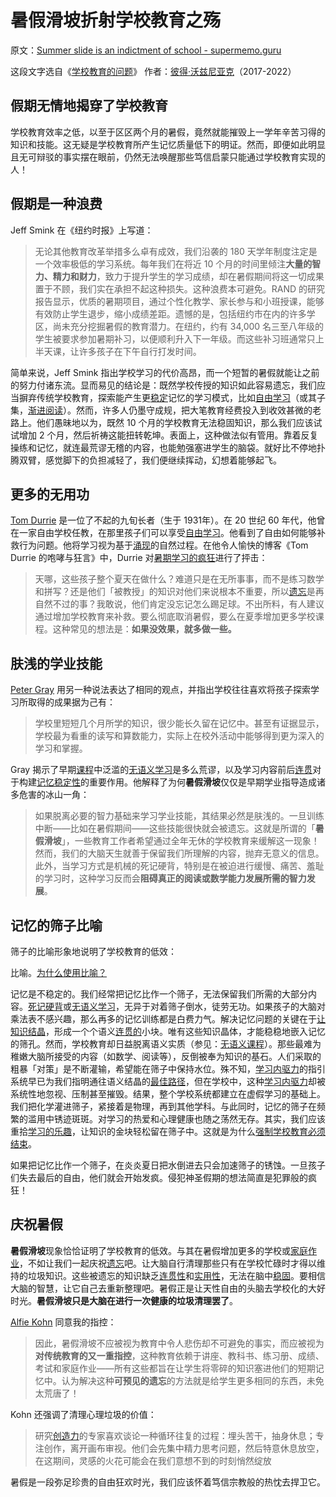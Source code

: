 # 暑假滑坡折射学校教育之殇

原文：[Summer slide is an indictment of school - supermemo.guru](https://supermemo.guru/wiki/Summer_slide_is_an_indictment_of_school)

这段文字选自《[学校教育的问题](https://supermemo.guru/wiki/Problem_of_Schooling)》 作者：[彼得·沃兹尼亚克](https://supermemo.guru/wiki/Piotr_Wozniak)（2017-2022）

## 假期无情地揭穿了学校教育

学校教育效率之低，以至于区区两个月的暑假，竟然就能摧毁上一学年辛苦习得的知识和技能。这无疑是学校教育所产生记忆质量低下的明证。然而，即便如此明显且无可辩驳的事实摆在眼前，仍然无法唤醒那些笃信启蒙只能通过学校教育实现的人！

## 假期是一种浪费

Jeff Smink 在《纽约时报》上写道：

> 无论其他教育改革举措多么卓有成效，我们沿袭的 180 天学年制度注定是一个效率极低的学习系统。每年我们在将近 10 个月的时间里倾注**大量的智力、精力和财力**，致力于提升学生的学习成绩，却在暑假期间将这一切成果置于不顾，我们实在承担不起这种损失。这种浪费本可避免。RAND 的研究报告显示，优质的暑期项目，通过个性化教学、家长参与和小班授课，能够有效防止学生退步，缩小成绩差距。遗憾的是，包括纽约市在内的许多学区，尚未充分挖掘暑假的教育潜力。在纽约，约有 34,000 名三至八年级的学生被要求参加暑期补习，以便顺利升入下一年级。而这些补习班通常只上半天课，让许多孩子在下午自行打发时间。

简单来说，Jeff Smink 指出学校学习的代价高昂，而一个短暂的暑假就能让之前的努力付诸东流。显而易见的结论是：既然学校传授的知识如此容易遗忘，我们应当摒弃传统学校教育，探索能产生更[稳定](https://supermemo.guru/wiki/Stability)记忆的学习模式，比如[自由学习](https://supermemo.guru/wiki/Free_learning)（或其子集，[渐进阅读](https://supermemo.guru/wiki/Incremental_reading)）。然而，许多人仍墨守成规，把大笔教育经费投入到收效甚微的老路上。他们愚昧地以为，既然 10 个月的学校教育无法稳固知识，那么我们应该试试增加 2 个月，然后祈祷这能扭转乾坤。表面上，这种做法似有管用。靠着反复操练和记忆，就连最荒谬无稽的内容，也能勉强塞进学生的脑袋。就好比不停地扑腾双臂，感觉脚下的负担减轻了，我们便继续挥动，幻想着能够起飞。

## 更多的无用功

[Tom Durrie](https://supermemo.guru/wiki/Tom_Durrie) 是一位了不起的九旬长者（生于 1931年）。在 20 世纪 60 年代，他曾在一家自由学校任教，在那里孩子们可以享受[自由学习](https://supermemo.guru/wiki/Free_learning)。他看到了自由如何能够补救行为问题。他将学习视为基于[涌现](https://supermemo.guru/wiki/Emergence)的自然过程。在他令人愉快的博客《Tom Durrie 的咆哮与狂言》中，Durrie 对[暑期学习的疯狂](https://tdurrie.wordpress.com/2016/08/17/the-dread-of-summer-learning-loss/)进行了抨击：

> 天哪，这些孩子整个夏天在做什么？难道只是在无所事事，而不是练习数学和拼写？还是他们「被教授」的知识对他们来说根本不重要，所以[遗忘](https://supermemo.guru/wiki/Forgetting)是再自然不过的事？我敢说，他们肯定没忘记怎么踢足球。不出所料，有人建议通过增加学校教育来补救。要么彻底取消暑假，要么在夏季增加更多学校课程。这种常见的想法是：**如果没效果，就多做一些。**

## 肤浅的学业技能

[Peter Gray](https://supermemo.guru/wiki/Peter_Gray) 用另一种说法表达了相同的观点，并指出学校往往喜欢将孩子探索学习所取得的成果据为己有：

> 学校里短短几个月所学的知识，很少能长久留在记忆中。甚至有证据显示，学校最为看重的读写和算数能力，实际上在校外活动中能够得到更为深入的学习和掌握。

Gray 揭示了早期[课程](https://supermemo.guru/wiki/Curriculum)中泛滥的[无语义学习](https://supermemo.guru/wiki/Asemantic_learning)是多么荒谬，以及学习内容前后[连贯](https://supermemo.guru/wiki/Coherence)对于构建[记忆稳定性](https://supermemo.guru/wiki/Memory_stability)的重要作用。他解释了为何**暑假滑坡**仅仅是早期学业指导造成诸多危害的冰山一角：

> 如果脱离必要的智力基础来学习学业技能，其结果必然是肤浅的。一旦训练中断——比如在暑假期间——这些技能很快就会被遗忘。这就是所谓的「**暑假滑坡**」，一些教育工作者希望通过全年无休的学校教育来缓解这一现象！然而，我们的大脑天生就善于保留我们所理解的内容，抛弃无意义的信息。此外，当学习方式是机械的死记硬背，特别是在被迫进行缓慢、痛苦、羞耻的学习时，这种学习反而会**阻碍真正的阅读或数学能力发展所需的智力发展**。

## 记忆的筛子比喻

筛子的比喻形象地说明了学校教育的低效：

比喻。[为什么使用比喻？](https://supermemo.guru/wiki/Why_use_metaphors%3F)

记忆是不稳定的。我们经常把记忆比作一个筛子，无法保留我们所需的大部分内容。[死记硬背](https://supermemo.guru/wiki/Cramming)或[无语义学习](https://supermemo.guru/wiki/Asemantic_learning)，无异于对着筛子倒水，徒劳无功。如果孩子的大脑对乘法表不感兴趣，那么再多的记忆训练都是白费力气。解决记忆问题的关键在于[让知识结晶](https://supermemo.guru/wiki/Knowledge_crystallization)，形成一个个语义[连贯的](https://supermemo.guru/wiki/Coherence)小块。唯有这些知识晶体，才能稳稳地嵌入记忆的筛孔。然而，学校教育却日益脱离语义实质（参见：[无语义课程](https://supermemo.guru/wiki/Asemantic_curriculum)）。那些最难为稚嫩大脑所接受的内容（如数学、阅读等），反倒被奉为知识的基石。人们采取的粗暴「对策」是不断灌输，希望能在筛子中保持水位。殊不知，[学习内驱力](https://supermemo.guru/wiki/Learn_drive)的指引系统早已为我们指明通往语义结晶的[最佳路径](https://supermemo.guru/wiki/Optimality_of_the_learn_drive)，但在学校中，这种[学习内驱力](https://supermemo.guru/wiki/Learn_drive)却被系统性地忽视、压制甚至摧毁。结果，整个学校系统都建立在虚假学习的基础上。我们把化学灌进筛子，紧接着是物理，再到其他学科。与此同时，记忆的筛子在频繁的滥用中锈迹斑斑。对学习的热爱和心理健康也随之荡然无存。其实，我们应该重拾[学习的乐趣](https://supermemo.guru/wiki/Pleasure_of_learning)，让知识的金块轻松留在筛子中。这就是为什么[强制学校教育必须结束](https://supermemo.guru/wiki/Compulsory_schooling_must_end)。

如果把记忆比作一个筛子，在炎炎夏日把水倒进去只会加速筛子的锈蚀。一旦孩子们失去最后的自由，他们就会开始发疯。侵犯神圣假期的想法简直是犯罪般的疯狂！

## 庆祝暑假

**暑假滑坡**现象恰恰证明了学校教育的低效。与其在暑假增加更多的学校或[家庭作业](https://supermemo.guru/wiki/Homework)，不如让我们一起庆祝[遗忘](https://supermemo.guru/wiki/Forgetting)吧。让大脑自行清理那些只有在学校忙碌时才得以维持的垃圾知识。这些被遗忘的知识缺乏[连贯性](https://supermemo.guru/wiki/Coherence)和[实用性](https://supermemo.guru/wiki/Applicability)，无法在脑中[稳固](https://supermemo.guru/wiki/Stabilization)。要相信大脑的智慧，让它自己去重新整理吧。暑假正是让天性自由的头脑去学校化的大好时光。**暑假滑坡只是大脑在进行一次健康的垃圾清理罢了**。

[Alfie Kohn](https://supermemo.guru/wiki/Alfie_Kohn) 同意我的指控：

> 因此，暑假滑坡不应被视为教育中令人悲伤却不可避免的事实，而应被视为**对传统教育的又一重指控**，这种教育依赖于讲座、教科书、练习册、成绩、考试和家庭作业——所有这些都旨在让学生将零碎的知识塞进他们的短期记忆中。认为解决这种**可预见的遗忘**的方法就是给学生更多相同的东西，未免太荒唐了！

Kohn 还强调了清理心理垃圾的价值：

> 研究[创造力](https://supermemo.guru/wiki/Creativity)的专家喜欢谈论一种循环往复的过程：埋头苦干，抽身休息；专注创作，离开画布审视。他们会先集中精力思考问题，然后特意休息放空，在这期间，灵感的火花可能会在我们意想不到的时刻悄然绽放

暑假是一段弥足珍贵的自由狂欢时光，我们应该怀着笃信宗教般的热忱去捍卫它。
